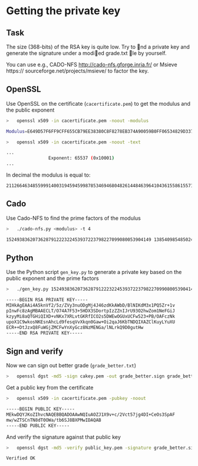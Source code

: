 # Getting the private key

## Task

The size (368-bits) of the RSA key is quite low. Try to nd a private key
and generate the signature under a modied grade.txt le by yourself.

You can use e.g., CADO-NFS http://cado-nfs.gforge.inria.fr/ or Msieve https://
sourceforge.net/projects/msieve/ to factor the key.

## OpenSSL

Use OpenSSL on the certificate (`cacertificate.pem`) to get the modulus and the public exponent

```bash
>   openssl x509 -in cacertificate.pem -noout -modulus

Modulus=E649D57F6FF9CFF655CB79EE38380C8F8278EB374A90059B0FF06534829D337C753D0E59AFED6FA489F015CF33
```

```bash
>   openssl x509 -in cacertificate.pem -noout -text

...
                Exponent: 65537 (0x10001)
...
```

In decimal the modulus is equal to:
```
2112664634855999140031945945998785346946804826144846396410436155861557104011009549879696604291518474904522547
```

## Cado

Use Cado-NFS to find the prime factors of the modulus

``` bash
>   ./cado-nfs.py <modulus> -t 4

1524938362073628791222322453937223798227099080053904149 1385409854850246784644682622624349784560468558795524903
```

## Python

Use the Python script `gen_key.py` to generate a private key based on the public exponent and the prime factors

```bash
>   ./gen_key.py 1524938362073628791222322453937223798227099080053904149 1385409854850246784644682622624349784560468558795524903 65537

-----BEGIN RSA PRIVATE KEY-----
MIHkAgEAAi4A5knVf2/5z/ZVy3nuODgMj4J46zdKkAWbD/BlNIKdM3x1PQ5Zr+1v
pInwFc8zAgMBAAECLT/O74A7F53+5HDX3SDortpIzZZnIJrU93O2hwZom1NeFGiJ
kzyyMi8aQTGHiQIXD+vNKx7XRLvtGKRfICO2s5DWEwOGUxUCFw523+PB/OAFczNk
upoX1C9wkosNKEsnAhcLd9fesqVvXkqn0Gaw+Oi2qaJ6KbTNDQIXAZClKuyLYuXU
ECR++DtJzxQ8FuWGjZMCFwYnXyGcz8NzMENGa/lNLrkQ9D0gutHw
-----END RSA PRIVATE KEY-----
```

## Sign and verify

Now we can sign out better grade (`grade_better.txt`)

```bash
>   openssl dgst -md5 -sign cakey.pem -out grade_better.sign grade_better.txt
```

Get a public key from the certificate

```bash
>   openssl x509 -in cacertificate.pem -pubkey -noout

-----BEGIN PUBLIC KEY-----
MEkwDQYJKoZIhvcNAQEBBQADOAAwNQIuAOZJ1X9v+c/2Vct57jg4DI+CeOs3SpAF
mw/wZTSCnTN8dT0OWa/tb6SJ8BXPMwIDAQAB
-----END PUBLIC KEY-----
```

And verify the signature against that public key

```bash
>   openssl dgst -md5 -verify public_key.pem -signature grade_better.sign grade_better.txt

Verified OK
```
